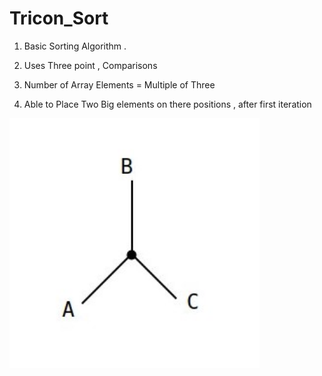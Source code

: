 # Tricon_Sort

1) Basic Sorting Algorithm . 

2) Uses Three point , Comparisons

3) Number of Array Elements = Multiple of Three

4) Able to Place Two Big elements on there positions , after first iteration

<img src="ScreenShots/one.jpg" height="400" width="400">